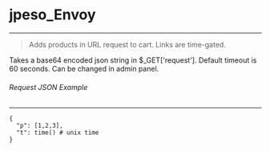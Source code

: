 # jpeso_Envoy
---
> Adds products in URL request to cart.
Links are time-gated.

Takes a base64 encoded json string in $_GET['request'].
Default timeout is 60 seconds. Can be changed in admin panel.

###### Request JSON Example
---
```
{
  "p": [1,2,3],
  "t": time() # unix time
}
```
